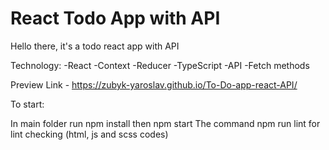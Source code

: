 # React Todo App with API

Hello there, it's a todo react app with API

Technology: -React -Context -Reducer -TypeScript -API -Fetch methods

Preview Link - https://zubyk-yaroslav.github.io/To-Do-app-react-API/

To start:

In main folder run npm install then npm start The command npm run lint for lint checking (html, js and scss codes)
